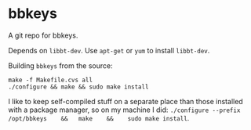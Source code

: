 bbkeys
======

A git repo for bbkeys.

Depends on `libbt-dev`. Use `apt-get` or `yum` to install `libbt-dev`. 

Building `bbkeys` from the source:

``` 
make -f Makefile.cvs all
./configure && make && sudo make install
```
I like to keep self-compiled stuff on a separate place than those installed with a package manager, so on my machine I did:
`./configure --prefix /opt/bbkeys    &&   make    &&    sudo make install`.

